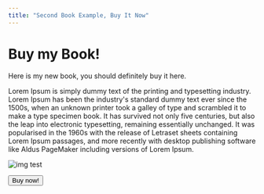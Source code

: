 ```yaml
---
title: "Second Book Example, Buy It Now"
---
```


# Buy my Book!

Here is my new book, you should definitely buy it here.

Lorem Ipsum is simply dummy text of the printing and typesetting industry. Lorem Ipsum has been the industry's standard dummy text ever since the 1500s, when an unknown printer took a galley of type and scrambled it to make a type specimen book. It has survived not only five centuries, but also the leap into electronic typesetting, remaining essentially unchanged. It was popularised in the 1960s with the release of Letraset sheets containing Lorem Ipsum passages, and more recently with desktop publishing software like Aldus PageMaker including versions of Lorem Ipsum.

![img test](/rss-feed-test/images/ad1.jpg)


<button>Buy now!</button>
